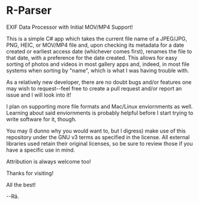 # R-Parser
EXIF Data Processor with Initial MOV/MP4 Support!

This is a simple C# app which takes the current file name of a JPEG/JPG, PNG, HEIC, or MOV/MP4 file and, upon checking its metadata for a date created or earliest access date (whichever comes first), renames the file to that date, with a preference for the date created. This allows for easy sorting of photos and videos in most gallery apps and, indeed, in most file systems when sorting by "name", which is what I was having trouble with. 

As a relatively new developer, there are no doubt bugs and/or features one may wish to request--feel free to create a pull request and/or report an issue and I will look into it!

I plan on supporting more file formats and Mac/Linux enviornments as well. Learning about said enviornments is probably helpful before I start trying to write software for it, though.

You may (I dunno why you would want to, but I digress) make use of this repository under the GNU v3 terms as specified in the license. All external libraries used retain their original licenses, so be sure to review those if you have a specific use in mind.

Attribution is always welcome too!

Thanks for visiting! 

All the best! 

--Rä.

